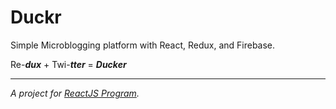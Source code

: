 # Duckr

Simple Microblogging platform with React, Redux, and Firebase.

Re-***dux***  + Twi-***tter*** = ***Ducker***

---

*A project for [ReactJS Program](http://www.reactjsprogram.com).*
